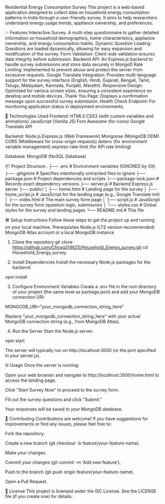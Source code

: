 Residential Energy Consumption Survey
This project is a web-based application designed to collect data on household energy consumption patterns in India through a user-friendly survey. It aims to help researchers understand energy usage trends, appliance ownership, and preferences.

✨ Features
Interactive Survey: A multi-step questionnaire to gather detailed information on household demographics, home characteristics, appliance ownership, and energy consumption habits.
Dynamic Question Loading: Questions are loaded dynamically, allowing for easy expansion and modification of the survey.
Form Validation: Client-side validation ensures data integrity before submission.
Backend API: An Express.js backend to handle survey submissions and store data securely in MongoD
Rate Limiting: Implemented to prevent abuse and protect the server from excessive requests.
Google Translate Integration: Provides multi-language support for the survey interface (English, Hindi, Gujarati, Bengali, Tamil, Telugu, Malayalam, Kannada, Punjabi, Marathi).
Responsive Design: Optimized for various screen sizes, ensuring a consistent experience on desktop and mobile devices.
Thank You Page: Displays a confirmation message upon successful survey submission.
Health Check Endpoint: For monitoring application status in deployment environments.

🚀 Technologies Used
Frontend:
HTML5
CSS3 (with custom variables and animations)
JavaScript (Vanilla JS)
Font Awesome (for icons)
Google Translate API

Backend:
Node.js
Express.js (Web Framework)
Mongoose (MongoDB ODM)
CORS (Middleware for cross-origin requests)
dotenv (for environment variable management)
express-rate-limit (for API rate limiting)

Database:
MongoDB (NoSQL Database)

📦 Project Structure
.
├── .env                  # Environment variables (IGNORED by Git)
├── .gitignore            # Specifies intentionally untracked files to ignore
├── package.json          # Project dependencies and scripts
├── package-lock.json     # Records exact dependency versions
├── server.js             # Backend Express.js server
├── public/
│   ├── home.html         # Landing page for the survey
│   ├── home_script.js    # JavaScript for the landing page (e.g., Google Translate init)
│   ├── index.html        # The main survey form page
│   ├── script.js         # JavaScript for the survey form (question logic, submission)
│   └── styles.css        # Global styles for the survey and landing pages
└── README.md             # This file

🛠️ Setup Instructions
Follow these steps to get the project up and running on your local machine.
Prerequisites
Node.js (LTS version recommended)
MongoDB Atlas account or a local MongoDB instance

1. Clone the repository
git clone https://github.com/Chirag314625/Household_Energy_survey.git
cd Household_Energy_survey

2. Install Dependencies
Install the necessary Node.js packages for the backend:

npm install

3. Configure Environment Variables
Create a .env file in the root directory of your project (the same level as package.json) and add your MongoDB connection URI:

MONGODB_URI="your_mongodb_connection_string_here"

Replace "your_mongodb_connection_string_here" with your actual MongoDB connection string (e.g., from MongoDB Atlas).

4. Run the Server
Start the Node.js server:

npm start

The server will typically run on http://localhost:3000 (or the port specified in your server.js).

🌐 Usage
Once the server is running:

Open your web browser and navigate to http://localhost:3000/home.html to access the landing page.

Click "Start Survey Now" to proceed to the survey form.

Fill out the survey questions and click "Submit."

Your responses will be saved to your MongoDB database.

🤝 Contributing
Contributions are welcome! If you have suggestions for improvements or find any issues, please feel free to:

Fork the repository.

Create a new branch (git checkout -b feature/your-feature-name).

Make your changes.

Commit your changes (git commit -m 'Add new feature').

Push to the branch (git push origin feature/your-feature-name).

Open a Pull Request.

📄 License
This project is licensed under the ISC License. See the LICENSE file (if you create one) for details.
